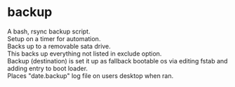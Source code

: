 # backup
A bash, rsync backup script.											<br>
Setup on a timer for automation.										<br>
Backs up to a removable sata drive.										<br>
This backs up everything not listed in exclude option.								<br>
Backup (destination) is set it up as fallback bootable os via editing fstab and adding entry to boot loader.	<br>
Places "date.backup" log file on users desktop when ran.							<br>
														<br>